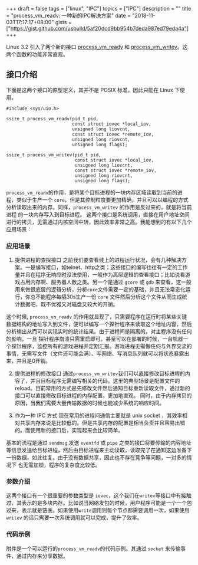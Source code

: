 +++
draft = false
tags = ["linux", "IPC"]
topics = ["IPC"]
description = ""
title = "process_vm_readv: 一种新的IPC解决方案"
date = "2018-11-03T17:17:17+08:00"
gists = ["https://gist.github.com/usbuild/5af20dcd9bb954b7deda987ed79eda4a"]
+++

Linux 3.2 引入了两个新的接口 [process_vm_ready](http://man7.org/linux/man-pages/man2/process_vm_readv.2.html) 和 [process_vm_writev](https://linux.die.net/man/2/process_vm_writev)。这两个函数的功能非常直观。

## 接口介绍
下面是这两个接口的原型定义，其并不是 POSIX 标准，因此只能在 Linux 下使用。
```
#include <sys/uio.h>

ssize_t process_vm_readv(pid_t pid,
                         const struct iovec *local_iov,
                         unsigned long liovcnt,
                         const struct iovec *remote_iov,
                         unsigned long riovcnt,
                         unsigned long flags);

ssize_t process_vm_writev(pid_t pid,
                          const struct iovec *local_iov,
                          unsigned long liovcnt,
                          const struct iovec *remote_iov,
                          unsigned long riovcnt,
                          unsigned long flags);
```
`process_vm_readv`的作用，是将某个目标进程的一块内存区域读取到当前的进程，类似于生产一个 `core`，但是其控制粒度要更加精确，并且可以以编程的方式分析读取出来的内存。同样，`process_vm_writev` 的作用是反过来的，就是将当前进程
的一块内存写入到目标进程。 这两个接口是系统调用，直接在用户地址空间进行的拷贝，无需通过内核空间中转，因此效率非常之高。我能想到的有以下几个应用场景：

### 应用场景
1. 提供进程的查探接口
之前我们要查看线上的进程运行状况，会有几种解决方案。一是编写接口，如telnet、http之类；这些接口的编写往往有一定的工作量并且在程序无响应时没法使用，一般作为高层逻辑的查看接口；比如说看游戏占用内存啊、服务器人数之类。另一个是通过
`gcore` 或 `gdb` 来查看，这一般用来做很底层的逻辑分析，分析`core`文件需要一定的基础，并且无法常态化运行，你总不能程序每隔30s生产一份 `core` 文件然后分析这个文件从而生成统计数据吧，既不优雅又对磁盘又较大的开销。

这个时候, `process_vm_readv` 的作用就显现了，只需要程序在运行时将某些关键数据结构的地址写入到文件，便可以编写一个探针程序来读取这个地址内容，然后分析输出从而可以实现实时的统计结果。由于进程间是隔离的，对主程序没有任何的影响，一旦
探针程序崩溃只需重启即可。甚至可以在部署的时候，一台机器一个探针程序，监控所有的游戏进程并定期汇报。游戏进程无需做任何与外界交流的事情，无需写文件（文件还可能会满）、写网络、写消息队列就可以将状态暴露出来，并且是0开销。

2. 提供进程的修改接口
通过`process_vm_writev`我们可以直接修改目标进程的内容了，并且目标程序无需编写相关的代码。这里的典型场景是配置文件的 reload。目前常用的方式是先修改文件然后通知目标重新读取文件，通过新的接口可以直接修改目标进程的内存配置，更加地直观。
同时，由于内存拷贝的原因，当我们需要大量传输数据的时候也能减少系统的响应时间。

3. 作为一种 IPC 方式
现在常用的进程间通信主要就是 unix socket ，其效率相对共享内存来说是比较低的。但是共享内存的配置是相当负责并且容易出错的。而使用新的接口后，实现起来会比较简单。

基本的流程是通过 `sendmsg` 发送 `eventfd` 或 `pipe` 之类的接口将要传输的内容地址等信息发送给目标进程，然后由目标进程来主动读取，读取完了在通知这边准备下一份数据，如此往复。由于没有数据共享，因此也不存在竞争等问题，一对多的情况下
也无需加锁，程序的复杂度比较低。

### 参数介绍
这两个接口有一个很重要的参数类型是 `iovec`，这个我们在`writev`等接口中有接触过，其表示的是多块内存。比如说当网络发包的时候，用户程序可能是一个一个包过来，表示就是链表。如果使用`write`调用则每个节点都需要调用一次，如果使用`writev`
的话只需要一次系统调用就可以完成，提升了效率。

### 代码示例
附件是一个可以运行的`process_vm_readv`的代码示例。其通过 `socket` 来传输事件，通过内存来分享数据。